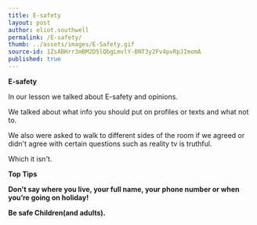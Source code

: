 ```yaml
---
title: E-safety
layout: post
author: eliot.southwell
permalink: /E-safety/
thumb: ../assets/images/E-Safety.gif
source-id: 1ZsABHrr3mBM2D5lQbgLmvlY-BNT3y2Fv4pvRpJImomA
published: true
---
```

**E-safety**

In our lesson we talked about E-safety and opinions.

We talked about what info you should put on profiles or texts and what not to.

We also were asked to walk to different sides of the room if we agreed or didn't agree with certain questions such as reality tv is truthful.

Which it isn't.

**Top Tips**

**Don't say where you live, your full name, your phone number or when you’re going on holiday!**

**Be safe Children(and adults).**

